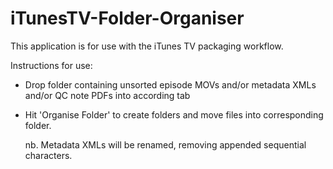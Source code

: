 # iTunesTV-Folder-Organiser

This application is for use with the iTunes TV packaging workflow.


Instructions for use:

- Drop folder containing unsorted episode MOVs and/or metadata XMLs and/or QC note PDFs into according tab
    
- Hit 'Organise Folder' to create folders and move files into corresponding folder.

    nb. Metadata XMLs will be renamed, removing appended sequential characters.
